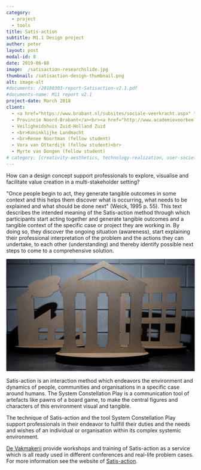 ```yaml
---
category:
  - project
  - tools
title: Satis-action
subtitle: M1.1 Design project
auther: peter
layout: post
modal-id: 8
date: 2019-06-08
image:  /satisaction-researchslide.jpg
thumbnail: /satisaction-design-thumbnail.png
alt: image-alt
#documents: /20180303-report-Satisaction-v2.1.pdf
#documents-name: M11 report v2.1
project-date: March 2018
client:
  - <a href="https://www.brabant.nl/subsites/sociale-veerkracht.aspx" target="_blank">
  - Provincie Noord-Brabant</a><br><a href="http://www.academievoorbeeldvorming.nl/" target="_blank">Academie voor Beeldvorming</a>
  - Veiligheidshuis Zuid-Holland Zuid
  - <br>Koninklijke Landmacht
  - <br>Renee Noortman (fellow student)
  - Vera van Otterdijk (fellow student)<br>
  - Myrte van Dongen (fellow student)
# category: [creativity-aesthetics, technology-realization, user-society, business-entrepreneurship]
---
```

How can a design concept support professionals to explore, visualise and facilitate value creation in a multi-stakeholder setting?


<!-- In this project we want to develop a tool and method which can function as an asset for governmental and other stakeholders to explore and develop transformation. -->

<!-- This design project started with the objective to create a method and tools to improve and understand the interaction within the transformation paradigm (Brand and Rocchi 2011) and transformative practices (Hummels, Trotto, Lévy, Peeters, Lino Alves & Klooster, 2018). -->

<!-- Literature study, conversations with professionals and practitioners and experimenting with designed tools in workshops created insights and inspiration to support the interaction of professionals working on complex issues in society. -->

<!-- Tangible tools really make a difference in the conversations on these issues. The artefacts and embodiment of stakeholders created a common understanding by participants during workshops. Participants very quickly started talking about the content instead of the context, they became more sensitive towards each other and the topic. Through these insights the method Satis-action was created. -->



<!-- <img src="/assets/images/satisaction-design-thumbnail-03.png" class="case-image" alt="image">
<img src="/assets/images/satisaction-design-thumbnail.png" class="case-image" alt="image"> -->

<!-- According to Weick (1995), any map or strategic plan will work when an organisation is lost, because it will give an orientation for people to follow. Once on the move the cues along the path will guide the way. This brought me to the research topic: -->
"Once people begin to act, they generate tangible outcomes in some context and this helps them discover what is occurring, what needs to be explained and what should be done next" (Weick, 1995 p. 55). This text describes the intended meaning of the Satis-action method through which participants start acting together and generate tangible outcomes and a tangible context of the specific case or project they are working in. By doing so, they discover the ongoing situation (awareness), start explaining their professional interpretation of the problem and the actions they can undertake, to each other (understanding) and thereby identify possible next steps to come to a comprehensive solution.

<img src="/assets/images/tool-SCP-XL2.png" class="case-image" alt="">

Satis-action is an interaction method which endeavors the environment and dynamics of people, communities and organisations in a specific case around humans. The System Constellation Play is a communication tool of artefacts like pawns of a board game, to make the central figures and characters of this environment visual and tangible.
<!-- With the setup of the environment, the professionals can work towards a more balanced and sustainable situation. -->

<!-- ### The Satis-action Play -->
<!-- Central figures represent the individual with a problem or need of the specific case at hand. The central figures are set in the middle of the attention. The persons, groups, communities or organisations in the environment of the central figures are called characters. The characters are represented by professionals (not on the pictures for privacy and security reasons). The last representation is the satisfier which are contributions by a character to solve the issues of the central figure. Satisfiers come in all kind of forms like products, services, capital, information or social engagements (Ekins & Max-Neef, 1992). -->

The technique of Satis-action and the tool System Constellation Play support professionals in their endeavor to fullfill their duties and the needs and wishes of an individual or organisation within its complex systemic environment.


<!-- According to Weick (1995), any map or strategic plan will work when an organisation is lost, because it will give an orientation for people to follow. Once on the move the cues along the path will guide the way. This brought me to the research topic: -->
<!-- "Once people begin to act, they generate tangible outcomes in some context and this helps them discover what is occurring, what needs to be explained and what should be done next" (Weick, 1995 p. 55). -->

<!-- This text describes the intended meaning of the Satis-action method through which participants start acting together and generate tangible outcomes and a tangible context of the specific case or project they are working in. By doing so, they discover the ongoing situation (awareness), start explaining their professional interpretation of the problem and the actions they can undertake, to each other (understanding) and thereby identify possible next steps to come to a comprehensive solution. -->

<!-- Satis-action with the accompanied System Constellation Play XL tool was re-designed to do empirical research on the method with the use of the qualitative research methodology intuitive inquiry. This inquiry is executed in two different environments of collaborating organisations during worksessions with the involved professionals. -->

<!-- The System Constellation Play XL is a communication tool to make the central figures and characters tangible and sensible. The tool uses large artefacts like pawns of a board game to visualize the central figures, characters and satisfiers. -->

<!-- <img src="/assets/images/satisaction-design-thumbnail.png" class="case-image" alt=""> -->
<!-- Satis-action uses a story-theater discourse as an understandable process for the participants who will structure the environment around the central figure with the use of the System Constellation Play XL and start an interactive dialogue on the dynamics in the system. These activities are referred to as the Play –like the collection of scenes in a theater. The guided Play has four acts. -->
<!-- 1- Introduction of the central figure
2- Setup of the constellation
3- Dialogue
4- Closing act. -->

<!-- <img src="/assets/images/satisaction-research-workshop-visual.png" class="case-image" alt=""> -->
<!-- The Play is guided by a moderator and recorded with video and/or picture cameras. From these records important snapshot are visualized on an abstract overview. Besides this storyline, the outcome of the Play are a common picture on the problem case and a prioritized set of actions or interventions for the participants. -->

<!-- <img src="/assets/images/satisaction-researchslide.jpg" class="case-image" alt=""> -->
<!-- ### Findings -->
<!-- When professionals setup the scenery and performing in a dialogue, they generate the awareness and activities within the system constellation and this helps them to discover what is the situation of the central figure, what are the dynamics around the central figure, what needs to be explained to other characters and what should be done to improve the need of the central figure in a sustainable manner. -->

<a href="https://www.devakmakerij.nl" target="_blank">De Vakmakerij</a> provide workshops and training of Satis-action as a service which is all ready used in different conferences and real-life problem cases. For more information see the website of <a href="https://www.satis-action.nl" target="_blank">Satis-action</a>.
